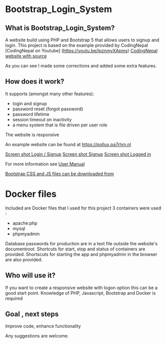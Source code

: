 # Bootstrap_Login_System

## What is Bootstrap_Login_System?
A website build using PHP and Bootstrap 5 that allows users to signup and login.
This project is based on the example provided by CodingNepal
[CodingNepal on Youtube] (https://youtu.be/IpznmyXApms)
[CodingNepal website with source]( https://www.codingnepalweb.com/2020/09/login-signup-form-with-email-verification-php-mysql-bootstrap.html)

As you can see I made some corrections and added some extra features.

## How does it work?
It supports (amongst many other features):
- login and signup
- password reset (forgot password)
- password lifetime
- session timeout on inactivity
- a menu system that is file driven per user role

The website is responsive 

An example website can be found at https://pollux.pa7rhm.nl

[Screen shot Login / Signup](docs/loginregister.png)
[Screen shot Signup](docs/signup.png)
[Screen shot Logged in](docs/loggedin.png)

For more information see [User Manual](docs/Bootstrap_Logon_System.pdf)

[Bootstrap CSS and JS files can be downloaded from](https://getbootstrap.com/docs/5.0/getting-started/download/)
# Docker files
Included are Docker files that I used for this project
3 containers were used : 
- apache:php
- mysql
- phpmyadmin

Database passwords for production are in a text file outside the website's documentroot.
Shortcuts for start, stop and status of containers are provided.
Shortscuts for starting the app and phpmyadmin in the browser are also provided.

## Who will use it?
If you want to create a responsive website with logon option this can be a good start point.
Knowledge of PHP, Javascript, Bootstrap and Docker is required

## Goal , next steps
Improve code, enhance functionality

Any suggestions are welcome.